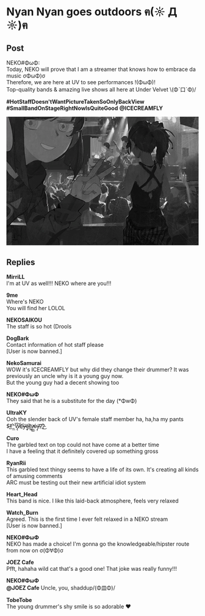 # Nyan Nyan goes outdoors ฅ(☼ Д ☼)ฅ
## Post
NEKO#ΦωΦ:<br>
Today, NEKO will prove that I am a streamer that knows how to embrace da music σΦωΦ)σ<br>
Therefore, we are here at UV to see performances !(ΦωΦ)!<br>
Top-quality bands & amazing live shows all here at Under Velvet \\(Φˋ口ˊΦ)/

**\#HotStaffDoesn'tWantPictureTakenSoOnlyBackView**<br>
**\#SmallBandOnStageRightNowIsQuiteGood** **@ICECREAMFLY**

![n3201.png](./attachments/n3201.png)
## Replies
**MirriLL**<br>
I'm at UV as well!!! NEKO where are you!!!

**9me**<br>
Where's NEKO<br>
You will find her LOLOL

**NEKOSAIKOU**<br>
The staff is so hot (Drools

**DogBark**<br>
Contact information of hot staff please<br>
[User is now banned.]

**NekoSamurai**<br>
WOW it's ICECREAMFLY but why did they change their drummer? It was previously an uncle why is it a young guy now.<br>
But the young guy had a decent showing too

**NEKO#ΦωΦ**<br>
They said that he is a substitute for the day (\*ΦwΦ)

**UltraKY**<br>
Ooh the slender back of UV's female staff member ha, ha,ha my pants $̵̢́T̵̛͢͟^̀͞W̷̡̢͝E͏̵̛҉y̶̴͞g̶̡͡t̢͢͜y̵̕͜҉ó̴y̵̶̧̛͞7̢҉̀́͏?̵̀͜

**Curo**<br>
The garbled text on top could not have come at a better time<br>
I have a feeling that it definitely covered up something gross

**RyanRii**<br>
This garbled text thingy seems to have a life of its own. It's creating all kinds of amusing comments<br>
ARC must be testing out their new artificial idiot system

**Heart_Head**<br>
This band is nice. I like this laid-back atmosphere, feels very relaxed

**Watch_Burn**<br>
Agreed. This is the first time I ever felt relaxed in a NEKO stream<br>
[User is now banned.]

**NEKO#ΦωΦ**<br>
NEKO has made a choice! I'm gonna go the knowledgeable/hipster route from now on σ(Φ∀Φ)σ

**JOEZ Cafe**<br>
Pfft, hahaha wild cat that's a good one! That joke was really funny!!!

**NEKO#ΦωΦ**<br>
**@JOEZ Cafe** Uncle, you, shaddup/(Φ皿Φ)/

**TobeTobe**<br>
The young drummer's shy smile is so adorable ❤

